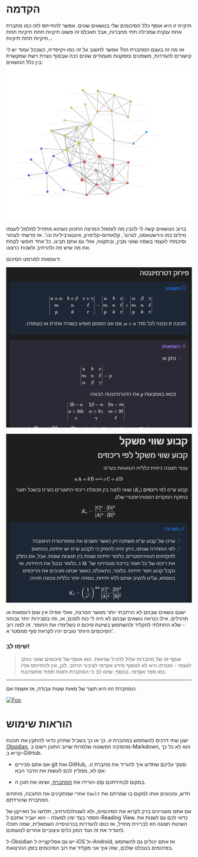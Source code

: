 # הקדמה
תיקייה זו היא אוסף כלל הסיכומים שלי בנושאים שונים. אפשר להתייחס לזה כמו מחברת אחת ענקית שמכילה תתי מחברות, אבל תאכלס זה פשוט תיקיות תחת תיקיות תחת תיקיות תחת תיקיות...

אז מה זה בעצם המחברת הזו? אפשר לחשוב על זה כמו ויקיפדיה, כשבכל עמוד יש לי קישורים להגדרות, משפטים ומסקנות מעמודים שונים ככה שבסוף נוצרת רשת שמקשרת בין כלל הנושאים:
![This is an image](README/graph_15_01_2023.png)

ברוב הנושאים קשה לי להבין מה לעזאזל המרצה התכוון כשהוא מתחיל למלמל לעצמו מילים כמו ווירשטאסט, לגרנג', קלאוזיוס-קליפרון, אינטגרביליות וכו'. אז פרשתי לצנזור וסיכמתי לעצמי בשפה שאני מבין, ובתקווה, אולי גם אתם תבינו.
כל אחד חופשי לקחת את מה שיש פה ולהרחיב ולשנות כרצונו.

דוגמאות לפורמט הסיכום:

![This is an image](README/example_1.png)

![This is an image](README/example_2.png)

ישנם נושאים שבהם לא הרחבתי יותר מאשר המרצה, ואולי אפילו אין שום דוגמאות או תרגילים. אילו כנראה נושאים שבהם לא היה לי כוח לסכם, או, וזה בסבירות יותר גבוהה - שלא התחלתי להקליד ולהשתמש בשיטת סיכום זו כשלימדו את החומר. זה למה רוב הסיכומים היותר טובים יהיו לקראת סוף סמסטר א'.

### שימו לב!
>אוסף זה של מחברות עלול להכיל שגיאות. הוא אוסף של סיכומים שאני כותב לעצמי - מטרתו היא לא לאסוף מידע אקדמי לציבור הרחב. לכן, אין להתייחס אליו כמו ספר אקדמי.
בנוסף, שימו לב כי המחברת הזאת תמיד מתעדכנת.
---

המחברת הזו היא תוצר של מאות שעות עבודה, אז אשמח אם:

[![Foo](https://www.buymeacoffee.com/assets/img/guidelines/download-assets-sm-1.svg)](https://www.youtube.com/watch?v=dQw4w9WgXcQ&ab_channel=RickAstley)

# הוראות שימוש
ישנן שתי דרכים להשתמש במחברת זו. כך או כך בשביל שתיהן כדאי להתקין את תוכנת [Obsidian](https://obsidian.md/), מהסיבה הפשוטה שלמרות שרוב התוכן רשום ב-Markdown, הוא לא כל כך קריא ב-GitHub.

- אם אתם מכירים git ואת GitHub, סומך עליכם שתדעו איך להוריד את מחברת זו. אם לא, ממליץ לכם לעשות את הדבר הבא:

- הורידו את [המחברת](https://github.com/NuclearGandhi/Technion_Second_Brain/archive/refs/heads/master.zip), ושימו את תוכן ה-zip במקום לבחירתכם.

אחרי שמתקינים את התוכנה, פותחים `Vault` חדש, ומכוונים אותו למקום בו שמרתם את המחברת שהורדתם.

אם אתם מעוניינים ברק לקרוא את הסיכומים, ולא לשנות/להרחיב, תלחצו על האייקון של הספר בצד ימין למעלה - הוא יעביר אתכם ל-Reading View. כדאי לכם גם לשנות את השיטת תצוגה הזו לברירת מחדל, אז כנסו להגדרות בכרטיסייה השמאלית, שמה תוכלו להגדיר את זה ועוד המון כלים עיצוביים אחרים לטעמכם.

ל-Obsidian יש גם אפליקצייה ל-iOS ול-Android, אז אתם יכולים גם להשתמש בסיכומים בטבלט שלכם, שזה איך אני מקליד את רוב הסיכומים בזמן ההרצאות.